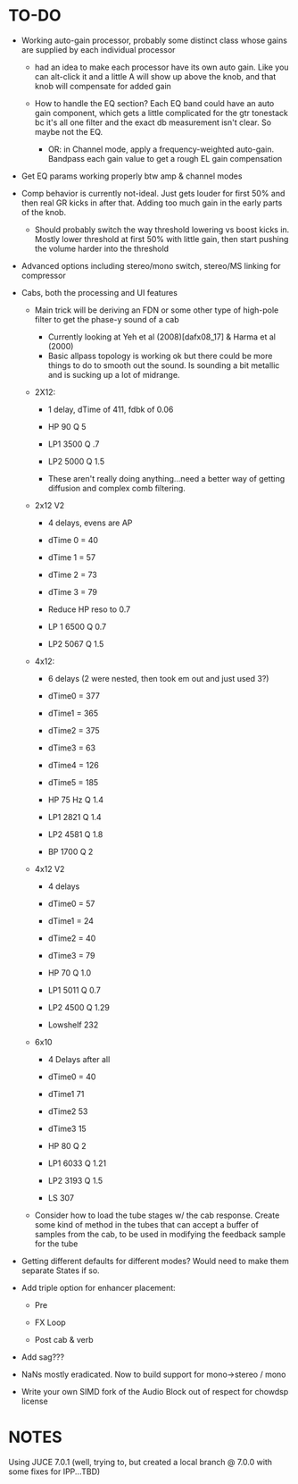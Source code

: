 # TO-DO

- Working auto-gain processor, probably some distinct class whose gains are supplied by each individual processor
  
  - had an idea to make each processor have its own auto gain. Like you can alt-click it and a little A will show up above the knob, and that knob will compensate for added gain
  
  - How to handle the EQ section? Each EQ band could have an auto gain component, which gets a little complicated for the gtr tonestack bc it's all one filter and the exact db measurement isn't clear. So maybe not the EQ.
    
    - OR: in Channel mode, apply a frequency-weighted auto-gain. Bandpass each gain value to get a rough EL gain compensation

- Get EQ params working properly btw amp & channel modes

- Comp behavior is currently not-ideal. Just gets louder for first 50% and then real GR kicks in after that. Adding too much gain in the early parts of the knob.
  
  - Should probably switch the way threshold lowering vs boost kicks in. Mostly lower threshold at first 50% with little gain, then start pushing the volume harder into the threshold

- Advanced options including stereo/mono switch, stereo/MS linking for compressor

- Cabs, both the processing and UI features
  
  - Main trick will be deriving an FDN or some other type of high-pole filter to get the phase-y sound of a cab
    
    - Currently looking at Yeh et al (2008)[dafx08_17] & Harma et al (2000)
    - Basic allpass topology is working ok but there could be more things to do to smooth out the sound. Is sounding a bit metallic and is sucking up a lot of midrange.
  
  - 2X12:
    
    - 1 delay, dTime of 411, fdbk of 0.06
    
    - HP 90 Q 5
    
    - LP1 3500 Q .7
    
    - LP2 5000 Q 1.5
    
    - These aren't really doing anything...need a better way of getting diffusion and complex comb filtering.
  
  - 2x12 V2
    
    - 4 delays, evens are AP
    
    - dTime 0 = 40
    
    - dTime 1 = 57
    
    - dTime 2 = 73
    
    - dTime 3 = 79
    
    - Reduce HP reso to 0.7
    
    - LP 1 6500 Q 0.7
    
    - LP2 5067 Q 1.5
  
  - 4x12:
    
    - 6 delays (2 were nested, then took em out and just used 3?)
    
    - dTime0 = 377
    
    - dTime1 = 365
    
    - dTime2 = 375
    
    - dTime3 = 63
    
    - dTime4 = 126
    
    - dTime5 = 185
    
    - HP 75 Hz Q 1.4
    
    - LP1 2821 Q 1.4
    
    - LP2 4581 Q 1.8
    
    - BP 1700 Q 2
  
  - 4x12 V2
    
    - 4 delays
    
    - dTime0 = 57
    
    - dTime1 = 24
    
    - dTime2 = 40
    
    - dTime3 = 79
    
    - HP 70 Q 1.0
    
    - LP1 5011 Q 0.7
    
    - LP2 4500 Q 1.29
    
    - Lowshelf 232
  
  - 6x10
    
    - 4 Delays after all
    
    - dTime0 = 40
    
    - dTime1 71
    
    - dTime2 53
    
    - dTime3 15
    
    - HP 80 Q 2
    
    - LP1 6033 Q 1.21
    
    - LP2 3193 Q 1.5
    
    - LS 307
  
  - Consider how to load the tube stages w/ the cab response. Create some kind of method in the tubes that can accept a buffer of samples from the cab, to be used in modifying the feedback sample for the tube

- Getting different defaults for different modes? Would need to make them separate States if so.

- Add triple option for enhancer placement:
  
  - Pre
  
  - FX Loop
  
  - Post cab & verb

- Add sag???

- NaNs mostly eradicated. Now to build support for mono->stereo / mono

- Write your own SIMD fork of the Audio Block out of respect for chowdsp license

# NOTES

Using JUCE 7.0.1 (well, trying to, but created a local branch @ 7.0.0 with some fixes for IPP...TBD)
